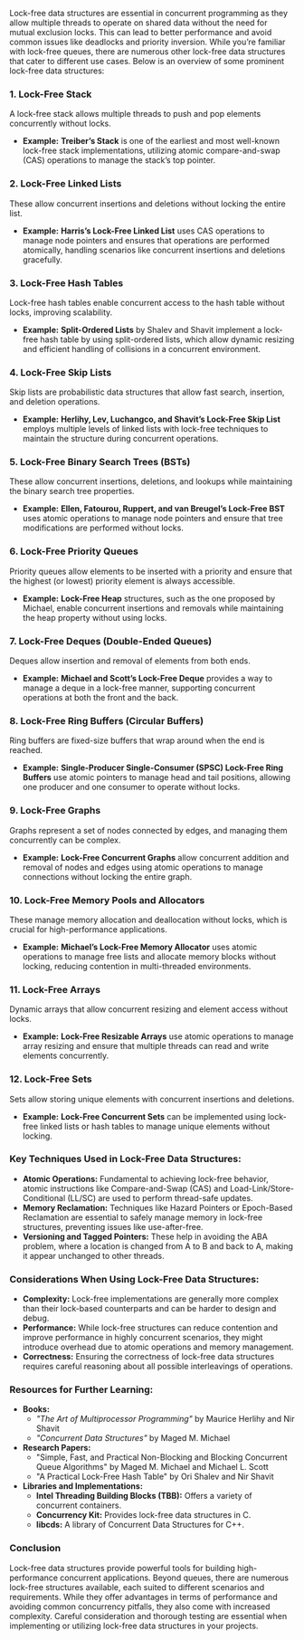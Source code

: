 Lock-free data structures are essential in concurrent programming as they allow multiple threads to operate on shared data without the need for mutual exclusion locks. This can lead to better performance and avoid common issues like deadlocks and priority inversion. While you’re familiar with lock-free queues, there are numerous other lock-free data structures that cater to different use cases. Below is an overview of some prominent lock-free data structures:

### 1. **Lock-Free Stack**
A lock-free stack allows multiple threads to push and pop elements concurrently without locks.
- **Example:** **Treiber’s Stack** is one of the earliest and most well-known lock-free stack implementations, utilizing atomic compare-and-swap (CAS) operations to manage the stack’s top pointer.

### 2. **Lock-Free Linked Lists**
These allow concurrent insertions and deletions without locking the entire list.
- **Example:** **Harris’s Lock-Free Linked List** uses CAS operations to manage node pointers and ensures that operations are performed atomically, handling scenarios like concurrent insertions and deletions gracefully.

### 3. **Lock-Free Hash Tables**
Lock-free hash tables enable concurrent access to the hash table without locks, improving scalability.
- **Example:** **Split-Ordered Lists** by Shalev and Shavit implement a lock-free hash table by using split-ordered lists, which allow dynamic resizing and efficient handling of collisions in a concurrent environment.

### 4. **Lock-Free Skip Lists**
Skip lists are probabilistic data structures that allow fast search, insertion, and deletion operations.
- **Example:** **Herlihy, Lev, Luchangco, and Shavit’s Lock-Free Skip List** employs multiple levels of linked lists with lock-free techniques to maintain the structure during concurrent operations.

### 5. **Lock-Free Binary Search Trees (BSTs)**
These allow concurrent insertions, deletions, and lookups while maintaining the binary search tree properties.
- **Example:** **Ellen, Fatourou, Ruppert, and van Breugel’s Lock-Free BST** uses atomic operations to manage node pointers and ensure that tree modifications are performed without locks.

### 6. **Lock-Free Priority Queues**
Priority queues allow elements to be inserted with a priority and ensure that the highest (or lowest) priority element is always accessible.
- **Example:** **Lock-Free Heap** structures, such as the one proposed by Michael, enable concurrent insertions and removals while maintaining the heap property without using locks.

### 7. **Lock-Free Deques (Double-Ended Queues)**
Deques allow insertion and removal of elements from both ends.
- **Example:** **Michael and Scott’s Lock-Free Deque** provides a way to manage a deque in a lock-free manner, supporting concurrent operations at both the front and the back.

### 8. **Lock-Free Ring Buffers (Circular Buffers)**
Ring buffers are fixed-size buffers that wrap around when the end is reached.
- **Example:** **Single-Producer Single-Consumer (SPSC) Lock-Free Ring Buffers** use atomic pointers to manage head and tail positions, allowing one producer and one consumer to operate without locks.

### 9. **Lock-Free Graphs**
Graphs represent a set of nodes connected by edges, and managing them concurrently can be complex.
- **Example:** **Lock-Free Concurrent Graphs** allow concurrent addition and removal of nodes and edges using atomic operations to manage connections without locking the entire graph.

### 10. **Lock-Free Memory Pools and Allocators**
These manage memory allocation and deallocation without locks, which is crucial for high-performance applications.
- **Example:** **Michael’s Lock-Free Memory Allocator** uses atomic operations to manage free lists and allocate memory blocks without locking, reducing contention in multi-threaded environments.

### 11. **Lock-Free Arrays**
Dynamic arrays that allow concurrent resizing and element access without locks.
- **Example:** **Lock-Free Resizable Arrays** use atomic operations to manage array resizing and ensure that multiple threads can read and write elements concurrently.

### 12. **Lock-Free Sets**
Sets allow storing unique elements with concurrent insertions and deletions.
- **Example:** **Lock-Free Concurrent Sets** can be implemented using lock-free linked lists or hash tables to manage unique elements without locking.

### **Key Techniques Used in Lock-Free Data Structures:**
- **Atomic Operations:** Fundamental to achieving lock-free behavior, atomic instructions like Compare-and-Swap (CAS) and Load-Link/Store-Conditional (LL/SC) are used to perform thread-safe updates.
- **Memory Reclamation:** Techniques like Hazard Pointers or Epoch-Based Reclamation are essential to safely manage memory in lock-free structures, preventing issues like use-after-free.
- **Versioning and Tagged Pointers:** These help in avoiding the ABA problem, where a location is changed from A to B and back to A, making it appear unchanged to other threads.

### **Considerations When Using Lock-Free Data Structures:**
- **Complexity:** Lock-free implementations are generally more complex than their lock-based counterparts and can be harder to design and debug.
- **Performance:** While lock-free structures can reduce contention and improve performance in highly concurrent scenarios, they might introduce overhead due to atomic operations and memory management.
- **Correctness:** Ensuring the correctness of lock-free data structures requires careful reasoning about all possible interleavings of operations.

### **Resources for Further Learning:**
- **Books:**
  - *"The Art of Multiprocessor Programming"* by Maurice Herlihy and Nir Shavit
  - *"Concurrent Data Structures"* by Maged M. Michael
- **Research Papers:**
  - "Simple, Fast, and Practical Non-Blocking and Blocking Concurrent Queue Algorithms" by Maged M. Michael and Michael L. Scott
  - "A Practical Lock-Free Hash Table" by Ori Shalev and Nir Shavit
- **Libraries and Implementations:**
  - **Intel Threading Building Blocks (TBB):** Offers a variety of concurrent containers.
  - **Concurrency Kit:** Provides lock-free data structures in C.
  - **libcds:** A library of Concurrent Data Structures for C++.

### **Conclusion**
Lock-free data structures provide powerful tools for building high-performance concurrent applications. Beyond queues, there are numerous lock-free structures available, each suited to different scenarios and requirements. While they offer advantages in terms of performance and avoiding common concurrency pitfalls, they also come with increased complexity. Careful consideration and thorough testing are essential when implementing or utilizing lock-free data structures in your projects.
